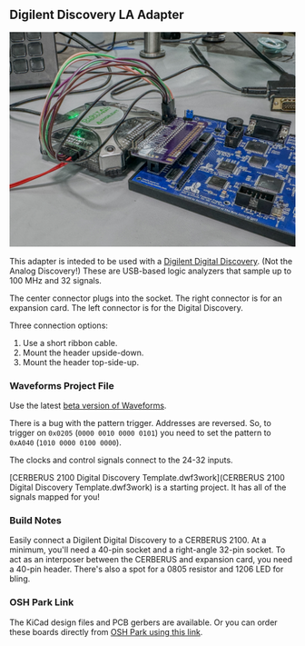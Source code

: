 ## Digilent Discovery LA Adapter
![Digital Discovery Adapter Connected](images/CERBERUS_2100_Digital_Discovery_Adapter.jpg)

This adapter is inteded to be used with a [Digilent Digital Discovery](https://digilent.com/shop/digital-discovery-portable-usb-logic-analyzer-and-digital-pattern-generator/). (Not the Analog Discovery!) These are USB-based logic analyzers that sample up to 100 MHz and 32 signals.

The center connector plugs into the socket. The right connector is for an expansion card. The left connector is for the Digital Discovery. 

Three connection options:
1. Use a short ribbon cable.
2. Mount the header upside-down.
3. Mount the header top-side-up.

### Waveforms Project File
Use the latest [beta version of Waveforms](https://forum.digilent.com/topic/8908-waveforms-beta-download/).

There is a bug with the pattern trigger. Addresses are reversed. So, to trigger on `0x0205` (`0000 0010 0000 0101`) you need to set the pattern to `0xA040` (`1010 0000 0100 0000`).

The clocks and control signals connect to the 24-32 inputs.

[CERBERUS 2100 Digital Discovery Template.dwf3work](CERBERUS 2100 Digital Discovery Template.dwf3work) is a starting project. It has all of the signals mapped for you! 


### Build Notes
Easily connect a Digilent Digital Discovery to a CERBERUS 2100. At a minimum, you'll need a 40-pin socket and a right-angle 32-pin socket. To act as an interposer between the CERBERUS and expansion card, you need a 40-pin header. There's also a spot for a 0805 resistor and 1206 LED for bling.

### OSH Park Link
The KiCad design files and PCB gerbers are available. Or you can order these boards directly from [OSH Park using this link](https://oshpark.com/shared_projects/0LsKYepP).